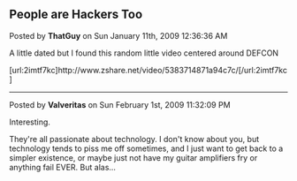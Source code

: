 ## People are Hackers Too
Posted by **ThatGuy** on Sun January 11th, 2009 12:36:36 AM

A little dated but I found this random little video centered around DEFCON 

[url:2imtf7kc]http&#58;//www&#46;zshare&#46;net/video/5383714871a94c7c/[/url:2imtf7kc]

--------------------------------------------------------------------------------

Posted by **Valveritas** on Sun February 1st, 2009 11:32:09 PM

Interesting.

They're all passionate about technology.  I don't know about you, but technology tends to piss me off sometimes, and I just want to get back to a simpler existence, or maybe just not have my guitar amplifiers fry or anything fail EVER.   But alas...

